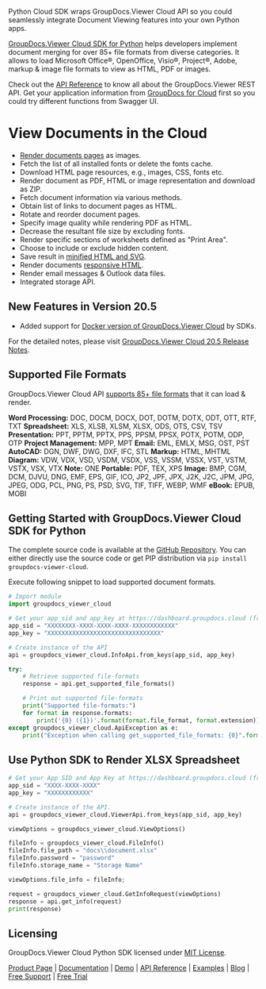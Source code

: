 Python Cloud SDK wraps GroupDocs.Viewer Cloud API so you could seamlessly integrate Document Viewing features into your own Python apps.

[GroupDocs.Viewer Cloud SDK for Python](https://products.groupdocs.cloud/viewer/python) helps developers implement document merging for over 85+ file formats from diverse categories. It allows to load Microsoft Office®, OpenOffice, Visio®, Project®, Adobe, markup & image file formats to view as HTML, PDF or images. 

Check out the [API Reference](https://apireference.groupdocs.cloud/viewer/) to know all about the GroupDocs.Viewer REST API. Get your application information from [GroupDocs for Cloud](https://dashboard.groupdocs.cloud/#/apps) first so you could try different functions from Swagger UI.

# View Documents in the Cloud

- [Render documents pages](https://wiki.groupdocs.cloud/viewercloud/developer-guide/document-pages/rendering-document-pages/) as images.
- Fetch the list of all installed fonts or delete the fonts cache.
- Download HTML page resources, e.g., images, CSS, fonts etc.
- Render document as PDF, HTML or image representation and download as ZIP.
- Fetch document information via various methods.
- Obtain list of links to document pages as HTML.
- Rotate and reorder document pages.
- Specify image quality while rendering PDF as HTML.
- Decrease the resultant file size by excluding fonts.
- Render specific sections of worksheets defined as "Print Area".
- Choose to include or exclude hidden content.
- Save result in [minified HTML and SVG](https://wiki.groupdocs.cloud/viewercloud/developer-guide/document-pages/minification-of-html-and-svg/).
- Render documents [responsive HTML](https://wiki.groupdocs.cloud/viewercloud/developer-guide/document-pages/rendering-document-to-responsive-html/).
- Render email messages & Outlook data files.
- Integrated storage API.

## New Features in Version 20.5

- Added support for [Docker version of GroupDocs.Viewer Cloud](https://hub.docker.com/r/groupdocs/viewer-cloud) by SDKs.

For the detailed notes, please visit [GroupDocs.Viewer Cloud 20.5 Release Notes](https://wiki.groupdocs.cloud/viewercloud/release-notes/release-notes-2020/groupdocs-viewer-cloud-20-5-release-notes/).

## Supported File Formats

GroupDocs.Viewer Cloud API [supports 85+ file formats](https://wiki.groupdocs.cloud/viewercloud/getting-started/supported-document-formats/) that it can load & render.

**Word Processing:** DOC, DOCM, DOCX, DOT, DOTM, DOTX, ODT, OTT, RTF, TXT
**Spreadsheet:** XLS, XLSB, XLSM, XLSX, ODS, OTS, CSV, TSV
**Presentation:** PPT, PPTM, PPTX, PPS, PPSM, PPSX, POTX, POTM, ODP, OTP
**Project Management:** MPP, MPT
**Email:** EML, EMLX, MSG, OST, PST
**AutoCAD:** DGN, DWF, DWG, DXF, IFC, STL
**Markup:** HTML, MHTML
**Diagram:** VDW, VDX, VSD, VSDM, VSDX, VSS, VSSM, VSSX, VST, VSTM, VSTX, VSX, VTX
**Note:** ONE
**Portable:** PDF, TEX, XPS
**Image:** BMP, CGM, DCM, DJVU, DNG, EMF, EPS, GIF, ICO, JP2, JPF, JPX, J2K, J2C, JPM, JPG, JPEG, ODG, PCL, PNG, PS, PSD, SVG, TIF, TIFF, WEBP, WMF
**eBook:** EPUB, MOBI

## Getting Started with GroupDocs.Viewer Cloud SDK for Python

The complete source code is available at the [GitHub Repository](https://github.com/groupdocs-viewer-cloud/groupdocs-viewer-cloud-python). You can either directly use the source code or get PIP distribution via `pip install groupdocs-viewer-cloud`.

Execute following snippet to load supported document formats.

```python
# Import module
import groupdocs_viewer_cloud

# Get your app_sid and app_key at https://dashboard.groupdocs.cloud (free registration is required).
app_sid = "XXXXXXXX-XXXX-XXXX-XXXX-XXXXXXXXXXXX"
app_key = "XXXXXXXXXXXXXXXXXXXXXXXXXXXXXXXX"

# Create instance of the API
api = groupdocs_viewer_cloud.InfoApi.from_keys(app_sid, app_key)

try:
    # Retrieve supported file-formats
    response = api.get_supported_file_formats()

    # Print out supported file-formats
    print("Supported file-formats:")
    for format in response.formats:
        print('{0} ({1})'.format(format.file_format, format.extension)) 
except groupdocs_viewer_cloud.ApiException as e:
    print("Exception when calling get_supported_file_formats: {0}".format(e.message))
```

## Use Python SDK to Render XLSX Spreadsheet

```python
# Get your App SID and App Key at https://dashboard.groupdocs.cloud (free registration is required).
app_sid = "XXXX-XXXX-XXXX"
app_key = "XXXXXXXXXXXX"

# Create instance of the API.
api = groupdocs_viewer_cloud.ViewerApi.from_keys(app_sid, app_key)

viewOptions = groupdocs_viewer_cloud.ViewOptions()

fileInfo = groupdocs_viewer_cloud.FileInfo()
fileInfo.file_path = "docs\\document.xlsx"
fileInfo.password = "password"
fileInfo.storage_name = "Storage Name"

viewOptions.file_info = fileInfo;

request = groupdocs_viewer_cloud.GetInfoRequest(viewOptions)
response = api.get_info(request)
print(response)
```

## Licensing

GroupDocs.Viewer Cloud Python SDK licensed under [MIT License](http://github.com/groupdocs-viewer-cloud/groupdocs-viewer-cloud-python/LICENSE).

[Product Page](https://products.groupdocs.cloud/viewer/python) | [Documentation](https://wiki.groupdocs.cloud/viewercloud/) | [Demo](https://products.groupdocs.app/viewer/family) | [API Reference](https://apireference.groupdocs.cloud/viewer/) | [Examples](https://github.com/groupdocs-viewer-cloud/groupdocs-viewer-cloud-python) | [Blog](https://blog.groupdocs.cloud/category/viewer/) | [Free Support](https://forum.groupdocs.cloud/c/viewer) | [Free Trial](https://dashboard.groupdocs.cloud/#/apps)
